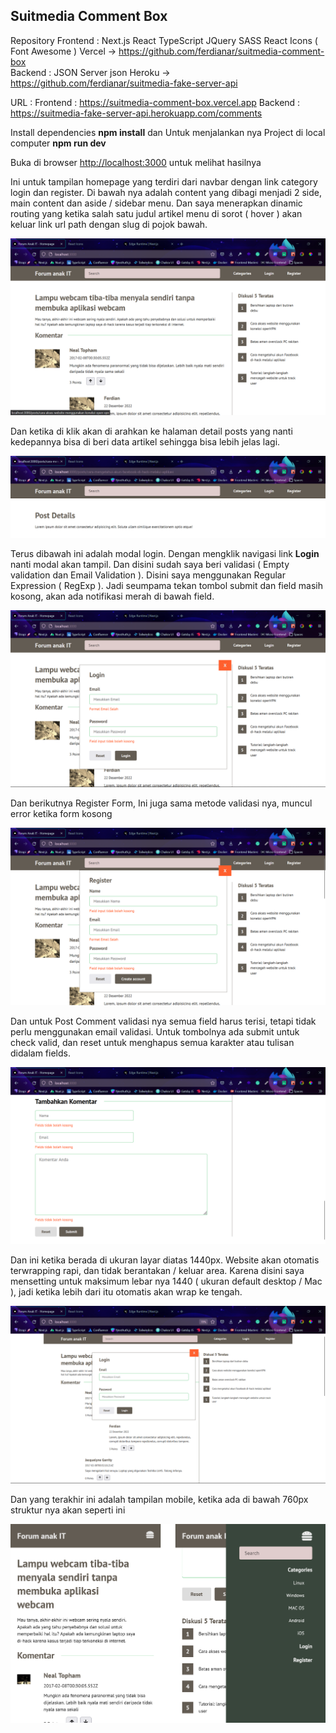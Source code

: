 ## Suitmedia Comment Box

Repository
Frontend : Next.js React TypeScript JQuery SASS React Icons ( Font Awesome ) Vercel -> https://github.com/ferdianar/suitmedia-comment-box <br>
Backend  : JSON Server json Heroku -> https://github.com/ferdianar/suitmedia-fake-server-api 

URL :
Frontend : https://suitmedia-comment-box.vercel.app
Backend  : https://suitmedia-fake-server-api.herokuapp.com/comments

Install dependencies **npm install** dan Untuk menjalankan nya Project di local computer **npm run dev**

Buka di browser [http://localhost:3000](http://localhost:3000) untuk melihat hasilnya


Ini untuk tampilan homepage yang terdiri dari navbar dengan link category login dan register. Di bawah nya adalah content yang dibagi menjadi 2 side, main content dan aside / sidebar menu. Dan saya menerapkan dinamic routing yang ketika salah satu judul artikel menu di sorot ( hover ) akan keluar link url path dengan slug di pojok bawah.

<img src="https://raw.githubusercontent.com/ferdianar/suitmedia-fake-server-api/master/assets/homeandslug.png" alt="homepage" />


Dan ketika di klik akan di arahkan ke halaman detail posts yang nanti kedepannya bisa di beri data artikel sehingga bisa lebih jelas lagi.

<img src="https://github.com/ferdianar/suitmedia-fake-server-api/blob/master/assets/slugdinamicroute.png" alt="postdetail" />
                                                                                                            
                                                                                                            
Terus dibawah ini adalah modal login. Dengan mengklik navigasi link **Login** nanti modal akan tampil. Dan disini sudah saya beri validasi ( Empty validation dan Email Validation ). Disini saya menggunakan Regular Expression ( RegExp ). Jadi seumpama tekan tombol submit dan field masih kosong, akan ada notifikasi merah di bawah field.

<img src="https://raw.githubusercontent.com/ferdianar/suitmedia-fake-server-api/master/assets/loginvalidation.png?token=GHSAT0AAAAAABMD4XBU6OHVQIB2NURQ2OUGYRXYGDQ" alt="login" />
                                                                                                                              
Dan berikutnya Register Form, Ini juga sama metode validasi nya, muncul error ketika form kosong

<img src="https://raw.githubusercontent.com/ferdianar/suitmedia-fake-server-api/master/assets/registervalidation.png?token=GHSAT0AAAAAABMD4XBUCA3M22KWMKNTSUREYRXYHHQ" alt="register" />

                                                                                                                    
Dan untuk Post Comment validasi nya semua field harus terisi, tetapi tidak perlu menggunakan email validasi. Untuk tombolnya ada submit untuk check valid, dan reset untuk menghapus semua karakter atau tulisan didalam fields. 

<img src="https://raw.githubusercontent.com/ferdianar/suitmedia-fake-server-api/master/assets/commentvalidation.png?token=GHSAT0AAAAAABMD4XBVHEPMBMQGKPXUHKDAYRXYHYQ" alt="comment" />


Dan ini ketika berada di ukuran layar diatas 1440px. Website akan otomatis terwrapping rapi, dan tidak berantakan / keluar area. Karena disini saya mensetting untuk maksimum lebar nya 1440 ( ukuran default desktop / Mac ), jadi ketika lebih dari itu otomatis akan wrap ke tengah.

<img src="https://raw.githubusercontent.com/ferdianar/suitmedia-fake-server-api/master/assets/wrapped.png?token=GHSAT0AAAAAABMD4XBVLR4M7LKT3H5X6PXCYRXYIGA" alt="wrapped" />


Dan yang terakhir ini adalah tampilan mobile, ketika ada di bawah 760px struktur nya akan seperti ini

<img src="https://raw.githubusercontent.com/ferdianar/suitmedia-fake-server-api/master/assets/previewheader.png?token=GHSAT0AAAAAABMD4XBVM3UNSUANJN236K2WYRXYIQQ"/>
